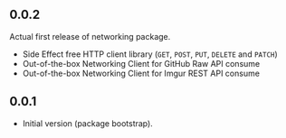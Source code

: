 ## 0.0.2

Actual first release of networking package.

- Side Effect free HTTP client library (`GET`, `POST`, `PUT`, `DELETE` and `PATCH`)
- Out-of-the-box Networking Client for GitHub Raw API consume
- Out-of-the-box Networking Client for Imgur REST API consume

## 0.0.1

- Initial version (package bootstrap).
